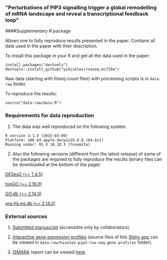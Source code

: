 ### "Perturbations of PIP3 signalling trigger a global remodelling of mRNA landscape and reveal a transcriptional feedback loop"
####Supplementary R package

Allows one to fully reproduce results presented in the paper. Contains all data used in the paper with their description.

To install this package in your R and get all the data used in the paper:

```{R}
install.packages("devtools")
devtools::install_github("wikiselev/rnaseq.mcf10a")
```

Raw data (starting with htseq count files) with processing scripts is in `data-raw` folder.

To reproduce the results:

```{R}
source("data-raw/main.R")
```

### Requirements for data reproduction

1. The data was well reproduced on the following system:

```{r}
R version 3.1.3 (2015-03-09)
Platform: x86_64-apple-darwin10.8.0 (64-bit)
Running under: OS X 10.10.3 (Yosemite)
```

2. Also the following versions (different from the latest release) of some of the packages are required to fully reproduce the results (binary files can be downloaded at the bottom of the page):

[DESeq2 (== 1.4.5)](http://www.bioconductor.org/packages/2.14/bioc/html/DESeq2.html)

[topGO (== 2.16.0)](http://www.bioconductor.org/packages/2.14/bioc/html/topGO.html)

[GO.db (== 2.14.0)](http://www.bioconductor.org/packages/2.14/data/annotation/html/GO.db.html)

[org.Hs.eg.db (== 2.14.0)](http://bioconductor.org/packages/2.14/data/annotation/html/org.Hs.eg.db.html)

### External sources

1. [Submitted manuscript](https://drive.google.com/folderview?id=0B9AEJU3ZybXIYkJ1T3JubFlOSWc&usp=sharing) (accessible only by collaborators).

2. [Interactive gene expression profiles](http://www.bioinformatics.babraham.ac.uk/shiny/kiselev-pip3-rna-seq-gene-profiles/)
(source files of this [Shiny app](http://shiny.rstudio.com/) can be viewed in `data-raw/kiselev-pip3-rna-seq-gene-profiles` folder).

3. [ISMARA](http://ismara.unibas.ch/fcgi/mara) report can be viewed [here](http://lenoverelab.org/data/2015/kiselev/ismara_report_hg19/).
